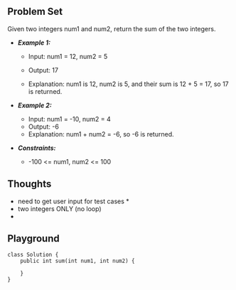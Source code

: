 ## Problem Set

Given two integers num1 and num2, return the sum of the two integers.
 
* ***Example 1:***

  * Input: num1 = 12, num2 = 5

  * Output: 17

  * Explanation: num1 is 12, num2 is 5, and their sum is 12 + 5 = 17, so 17 is returned.

* ***Example 2:***

  * Input: num1 = -10, num2 = 4
  * Output: -6
  * Explanation: num1 + num2 = -6, so -6 is returned.
 
* ***Constraints:***

  * -100 <= num1, num2 <= 100
 
## Thoughts

* need to get user input for test cases
  * 
* two integers ONLY (no loop)
* 

## Playground

```
class Solution {
    public int sum(int num1, int num2) {
        
    }
}
```
